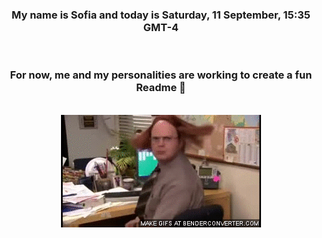 


<div align="center">
<h3 >My name is Sofia and today is Saturday, 11 September, 15:35 GMT-4</h3><br>
<h3 >For now, me and my personalities are working to create a fun Readme 👋
</h3><br>
<img src='img/dwight.gif' alt='working...'/>
</div>
